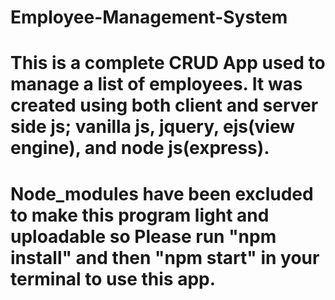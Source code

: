 # Employee-Management-System
# This is a complete CRUD App used to manage a list of employees. It was created using both client and server side js; vanilla js, jquery, ejs(view engine), and node js(express).
# Node_modules have been excluded to make this program light and uploadable so Please run "npm install" and then "npm start" in your terminal to use this app.
